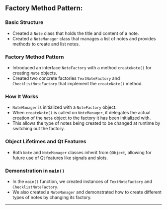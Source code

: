 
## Factory Method Pattern:

### Basic Structure

- Created a `Note` class that holds the title and content of a note.
- Created a `NoteManager` class that manages a list of notes and provides methods to create and list notes.

### Factory Method Pattern

- Introduced an interface `NoteFactory` with a method `createNote()` for creating `Note` objects.
- Created two concrete factories `TextNoteFactory` and `ChecklistNoteFactory` that implement the `createNote()` method.

### How It Works

- `NoteManager` is initialized with a `NoteFactory` object.
- When `createNote()` is called on `NoteManager`, it delegates the actual creation of the `Note` object to the factory it has been initialized with.
- This allows the type of notes being created to be changed at runtime by switching out the factory.

### Object Lifetimes and Qt Features

- Both `Note` and `NoteManager` classes inherit from `QObject`, allowing for future use of Qt features like signals and slots.

### Demonstration in `main()`

- In the `main()` function, we created instances of `TextNoteFactory` and `ChecklistNoteFactory`.
- We also created a `NoteManager` and demonstrated how to create different types of notes by changing its factory.

---


